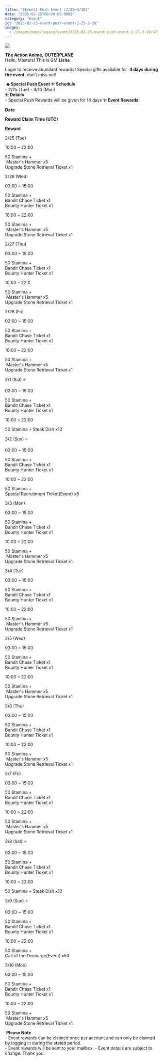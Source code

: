 ```yaml
---
title: "[Event] Push Event (2/25~3/10)"
date: "2025-02-25T00:00:00.000Z"
category: "event"
id: "2025-02-25-event-push-event-2-25-3-10"
images:
  - /images/news/legacy/event/2025-02-25-event-push-event-2-25-3-10/4759c200b4a94ca4a56a76260f0d31bb.webp
---
```


![](/images/news/legacy/event/2025-02-25-event-push-event-2-25-3-10/4759c200b4a94ca4a56a76260f0d31bb.webp)  
  

**The Action Anime,** **OUTERPLANE**          
Hello, Masters! This is GM **Lisha**.  
  
Login to receive abundant rewards! Special gifts available for  **4 days during the event**, don’t miss out!  
  
 **◈ Special Push Event** **✨** **Schedule**      
\- 2/25 (Tue) - 3/10 (Mon)  
**✨** **Details**     
\- Special Push Rewards will be given for 14 days **✨** **Event Rewards** 

**Date**

**Reward Claim Time (UTC)**

**Reward**

2/25 (Tue)

10:00 ~ 22:00  

50 Stamina +  
 Master's Hammer x5  
Upgrade Stone Retrieval Ticket x1

2/26 (Wed)

03:00 ~ 15:00  

50 Stamina +  
Bandit Chase Ticket x1  
Bounty Hunter Ticket x1

10:00 ~ 22:00

50 Stamina +  
 Master's Hammer x5  
Upgrade Stone Retrieval Ticket x1

2/27 (Thu) 

03:00 ~ 15:00

50 Stamina +  
Bandit Chase Ticket x1  
Bounty Hunter Ticket x1

10:00 ~ 22:0

50 Stamina +  
 Master's Hammer x5  
Upgrade Stone Retrieval Ticket x1

2/28 (Fri)

03:00 ~ 15:00

50 Stamina +  
Bandit Chase Ticket x1  
Bounty Hunter Ticket x1

10:00 ~ 22:00

50 Stamina +  
 Master's Hammer x5  
Upgrade Stone Retrieval Ticket x1

3/1 (Sat) ⭐

03:00 ~ 15:00

50 Stamina +  
Bandit Chase Ticket x1  
Bounty Hunter Ticket x1

10:00 ~ 22:00

50 Stamina + Steak Dish x10  

3/2 (Sun) ⭐

03:00 ~ 15:00

50 Stamina +  
Bandit Chase Ticket x1  
Bounty Hunter Ticket x1

10:00 ~ 22:00

50 Stamina +   
Special Recruitment Ticket(Event) x5  

3/3 (Mon)

03:00 ~ 15:00

50 Stamina +  
Bandit Chase Ticket x1  
Bounty Hunter Ticket x1

10:00 ~ 22:00

50 Stamina +  
 Master's Hammer x5  
Upgrade Stone Retrieval Ticket x1

3/4 (Tue)

03:00 ~ 15:00

50 Stamina +  
Bandit Chase Ticket x1  
Bounty Hunter Ticket x1

10:00 ~ 22:00

50 Stamina +  
 Master's Hammer x5  
Upgrade Stone Retrieval Ticket x1

3/5 (Wed)

03:00 ~ 15:00

50 Stamina +  
Bandit Chase Ticket x1  
Bounty Hunter Ticket x1

10:00 ~ 22:00

50 Stamina +  
 Master's Hammer x5  
Upgrade Stone Retrieval Ticket x1

3/6 (Thu)

03:00 ~ 15:00

50 Stamina +  
Bandit Chase Ticket x1  
Bounty Hunter Ticket x1

10:00 ~ 22:00

50 Stamina +  
 Master's Hammer x5  
Upgrade Stone Retrieval Ticket x1

3/7 (Fri)

03:00 ~ 15:00

50 Stamina +  
Bandit Chase Ticket x1  
Bounty Hunter Ticket x1

10:00 ~ 22:00

50 Stamina +  
 Master's Hammer x5  
Upgrade Stone Retrieval Ticket x1

3/8 (Sat) ⭐

03:00 ~ 15:00

50 Stamina +  
Bandit Chase Ticket x1  
Bounty Hunter Ticket x1

10:00 ~ 22:00

50 Stamina + Steak Dish x10  

3/9 (Sun) ⭐

03:00 ~ 15:00

50 Stamina +  
Bandit Chase Ticket x1  
Bounty Hunter Ticket x1

10:00 ~ 22:00

50 Stamina +   
Call of the Demiurge(Event) x50  

3/10 (Mon)

03:00 ~ 15:00

50 Stamina +  
Bandit Chase Ticket x1  
Bounty Hunter Ticket x1

10:00 ~ 22:00

50 Stamina +  
 Master's Hammer x5  
Upgrade Stone Retrieval Ticket x1

 **Please Note**  
\- Event rewards can be claimed once per account and can only be claimed by logging in during the stated period.  
\- Event rewards will be sent to your mailbox. - Event details are subject to change. Thank you.

